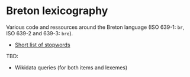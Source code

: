 # Breton lexicography
Various code and ressources around the Breton language (ISO 639-1: ``br``, ISO 639-2 and 639-3: ``bre``).

* [Short list of stopwords](https://github.com/belett/Breton_lexicography/blob/main/Stopwords%20br)

TBD:
* Wikidata queries (for both items and lexemes)
